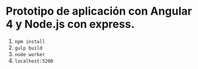# Prototipo de aplicación con Angular 4 y Node.js con express.

1. `npm install`
2. `gulp build`
3. `node worker`
4. `localhost:5200`

